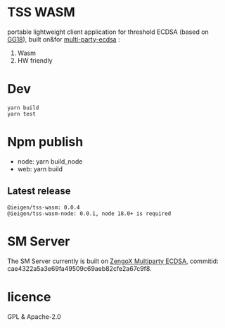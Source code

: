 # TSS WASM
portable lightweight client application for threshold ECDSA (based on [GG18](https://eprint.iacr.org/2019/114.pdf)), built on&for [multi-party-ecdsa](https://github.com/ZenGo-X/multi-party-ecdsa) : 
1) Wasm
2) HW friendly

# Dev

```
yarn build
yarn test
```

# Npm publish

* node: yarn build_node
* web: yarn build

## Latest release

```
@ieigen/tss-wasm: 0.0.4
@ieigen/tss-wasm-node: 0.0.1, node 18.0+ is required
```

# SM Server
The SM Server currently is built on [ZengoX Multiparty ECDSA](https://github.com/ZenGo-X/multi-party-ecdsa/blob/master/examples/gg18_sm_manager.rs), commitid: cae4322a5a3e69fa49509c69aeb82cfe2a67c9f8.

# licence
GPL & Apache-2.0
